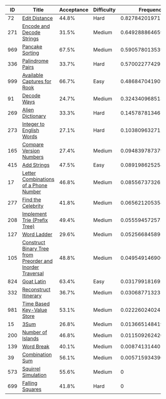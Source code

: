 |ID|Title|Acceptance|Difficulty|Frequency|
|----|-----|----|---|---|
|72|[Edit Distance]( https://leetcode.com/problems/edit-distance)|44.8%|Hard|0.8278420197119241|
|271|[Encode and Decode Strings]( https://leetcode.com/problems/encode-and-decode-strings)|31.5%|Medium|0.6492888646599129|
|969|[Pancake Sorting]( https://leetcode.com/problems/pancake-sorting)|67.5%|Medium|0.5905780135393897|
|336|[Palindrome Pairs]( https://leetcode.com/problems/palindrome-pairs)|33.7%|Hard|0.5700227742957876|
|999|[Available Captures for Rook]( https://leetcode.com/problems/available-captures-for-rook)|66.7%|Easy|0.4868470419092762|
|91|[Decode Ways]( https://leetcode.com/problems/decode-ways)|24.7%|Medium|0.32434096851350985|
|269|[Alien Dictionary]( https://leetcode.com/problems/alien-dictionary)|33.3%|Hard|0.14578781346149866|
|273|[Integer to English Words]( https://leetcode.com/problems/integer-to-english-words)|27.1%|Hard|0.10380963271229693|
|165|[Compare Version Numbers]( https://leetcode.com/problems/compare-version-numbers)|27.4%|Medium|0.09483978737982436|
|415|[Add Strings]( https://leetcode.com/problems/add-strings)|47.5%|Easy|0.08919862525832246|
|17|[Letter Combinations of a Phone Number]( https://leetcode.com/problems/letter-combinations-of-a-phone-number)|46.8%|Medium|0.0855673732620712|
|277|[Find the Celebrity]( https://leetcode.com/problems/find-the-celebrity)|41.8%|Medium|0.06562120535847293|
|208|[Implement Trie (Prefix Tree)]( https://leetcode.com/problems/implement-trie-prefix-tree)|49.4%|Medium|0.05559457257530485|
|127|[Word Ladder]( https://leetcode.com/problems/word-ladder)|29.6%|Medium|0.05256684589504119|
|105|[Construct Binary Tree from Preorder and Inorder Traversal]( https://leetcode.com/problems/construct-binary-tree-from-preorder-and-inorder-traversal)|48.8%|Medium|0.049549146900389536|
|824|[Goat Latin]( https://leetcode.com/problems/goat-latin)|63.4%|Easy|0.0317991816929387|
|332|[Reconstruct Itinerary]( https://leetcode.com/problems/reconstruct-itinerary)|36.7%|Medium|0.030687713231237448|
|981|[Time Based Key-Value Store]( https://leetcode.com/problems/time-based-key-value-store)|53.1%|Medium|0.02226024024151985|
|15|[3Sum]( https://leetcode.com/problems/3sum)|26.8%|Medium|0.013665148419080968|
|200|[Number of Islands]( https://leetcode.com/problems/number-of-islands)|46.8%|Medium|0.011509262420590827|
|139|[Word Break]( https://leetcode.com/problems/word-break)|40.1%|Medium|0.008741314401573542|
|39|[Combination Sum]( https://leetcode.com/problems/combination-sum)|56.1%|Medium|0.005715934396440999|
|573|[Squirrel Simulation]( https://leetcode.com/problems/squirrel-simulation)|55.6%|Medium|0|
|699|[Falling Squares]( https://leetcode.com/problems/falling-squares)|41.8%|Hard|0|
